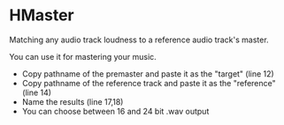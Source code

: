 # HMaster
Matching any audio track loudness to a reference audio track's master. 

You can use it for mastering your music. 
- Copy pathname of the premaster and paste it as the "target" (line 12) 
- Copy pathname of the reference track and paste it as the "reference" (line 14)
- Name the results (line 17,18) 
- You can choose between 16 and 24 bit .wav output 
